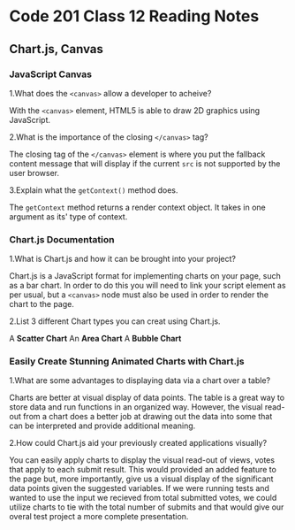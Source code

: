 # Code 201 Class 12 Reading Notes

## Chart.js, Canvas

### JavaScript Canvas

1.What does the `<canvas>` allow a developer to acheive?

With the `<canvas>` element, HTML5 is able to draw 2D graphics using JavaScript.

2.What is the importance of the closing `</canvas>` tag?

The closing tag of the `</canvas>` element is where you put the fallback content message that will display if the current `src` is not supported by the user browser.

3.Explain what the `getContext()` method does.

The `getContext` method returns a render context object. It takes in one argument as its' type of context.

### Chart.js Documentation

1.What is Chart.js and how it can be brought into your project?

Chart.js is a JavaScript format for implementing charts on your page, such as a bar chart. In order to do this you will need to link your script element as per usual, but a `<canvas>` node must also be used in order to render the chart to the page.

2.List 3 different Chart types you can creat using Chart.js.

A **Scatter Chart**
An **Area Chart**
A **Bubble Chart**

### Easily Create Stunning Animated Charts with Chart.js

1.What are some advantages to displaying data via a chart over a table?

Charts are better at visual display of data points. The table is a great way to store data and run functions in an organized way. However, the visual read-out from a chart does a better job at drawing out the data into some that can be interpreted and provide additional meaning.

2.How could Chart.js aid your previously created applications visually?

You can easily apply charts to display the visual read-out of views, votes that apply to each submit result. This would provided an added feature to the page but, more importantly, give us a visual display of the significant data points given the suggested variables. If we were running tests and wanted to use the input we recieved from total submitted votes, we could utilize charts to tie with the total number of submits and that would give our overal test project a more complete presentation.
